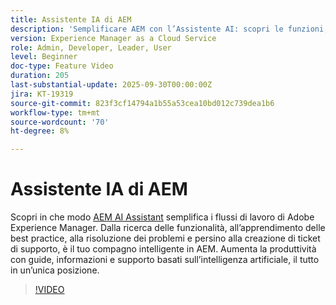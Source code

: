 ```yaml
---
title: Assistente IA di AEM
description: 'Semplificare AEM con l’Assistente AI: scopri le funzioni, le best practice e risolvi i problemi aumentando al contempo la produttività con il supporto basato sull’intelligenza artificiale.'
version: Experience Manager as a Cloud Service
role: Admin, Developer, Leader, User
level: Beginner
doc-type: Feature Video
duration: 205
last-substantial-update: 2025-09-30T00:00:00Z
jira: KT-19319
source-git-commit: 823f3cf14794a1b55a53cea10bd012c739dea1b6
workflow-type: tm+mt
source-wordcount: '70'
ht-degree: 8%

---
```



# Assistente IA di AEM

Scopri in che modo [AEM AI Assistant](https://experienceleague.adobe.com/it/docs/experience-manager-cloud-service/content/ai-in-aem/ai-assistant/ai-assistant-in-aem#) semplifica i flussi di lavoro di Adobe Experience Manager. Dalla ricerca delle funzionalità, all’apprendimento delle best practice, alla risoluzione dei problemi e persino alla creazione di ticket di supporto, è il tuo compagno intelligente in AEM. Aumenta la produttività con guide, informazioni e supporto basati sull’intelligenza artificiale, il tutto in un’unica posizione.

>[!VIDEO](https://video.tv.adobe.com/v/3475366/?learn=on&enablevpops&captions=ita)
